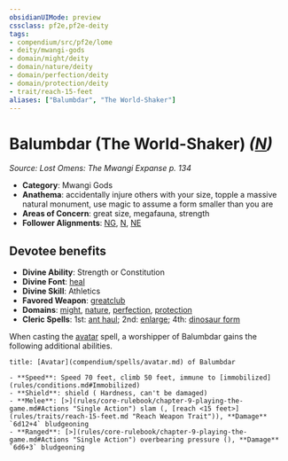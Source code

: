 ```yaml
---
obsidianUIMode: preview
cssclass: pf2e,pf2e-deity
tags:
- compendium/src/pf2e/lome
- deity/mwangi-gods
- domain/might/deity
- domain/nature/deity
- domain/perfection/deity
- domain/protection/deity
- trait/reach-15-feet
aliases: ["Balumbdar", "The World-Shaker"]
---
```

# Balumbdar (The World-Shaker) *([N](rules/traits/n-b1.md "Neutral Alignment Trait"))*  
*Source: Lost Omens: The Mwangi Expanse p. 134*  

- **Category**: Mwangi Gods
- **Anathema**: accidentally injure others with your size, topple a massive natural monument, use magic to assume a form smaller than you are
- **Areas of Concern**: great size, megafauna, strength
- **Follower Alignments**: [NG](rules/traits/ng-b1.md "Neutral Good Alignment Trait"), [N](rules/traits/n-b1.md "Neutral Alignment Trait"), [NE](rules/traits/ne-b1.md "Neutral Evil Alignment Trait")

## Devotee benefits

- **Divine Ability**: Strength or Constitution
- **Divine Font**: [heal](compendium/spells/heal.md)
- **Divine Skill**: Athletics
- **Favored Weapon**: [greatclub](compendium/equipment/items/greatclub.md)
- **Domains**: [might](compendium/setting/domains.md#Might), [nature](compendium/setting/domains.md#Nature), [perfection](compendium/setting/domains.md#Perfection), [protection](compendium/setting/domains.md#Protection)
- **Cleric Spells**: 1st: [ant haul](compendium/spells/ant-haul.md); 2nd: [enlarge](compendium/spells/enlarge.md); 4th: [dinosaur form](compendium/spells/dinosaur-form.md)

When casting the [avatar](compendium/spells/avatar.md) spell, a worshipper of Balumbdar gains the following additional abilities.

```ad-embed-avatar
title: [Avatar](compendium/spells/avatar.md) of Balumbdar

- **Speed**: Speed 70 feet, climb 50 feet, immune to [immobilized](rules/conditions.md#Immobilized)
- **Shield**: shield ( Hardness, can't be damaged)
- **Melee**: [>](rules/core-rulebook/chapter-9-playing-the-game.md#Actions "Single Action") slam (, [reach <15 feet>](rules/traits/reach-15-feet.md "Reach Weapon Trait")), **Damage** `6d12+4` bludgeoning 
- **Ranged**: [>](rules/core-rulebook/chapter-9-playing-the-game.md#Actions "Single Action") overbearing pressure (), **Damage** `6d6+3` bludgeoning 
```